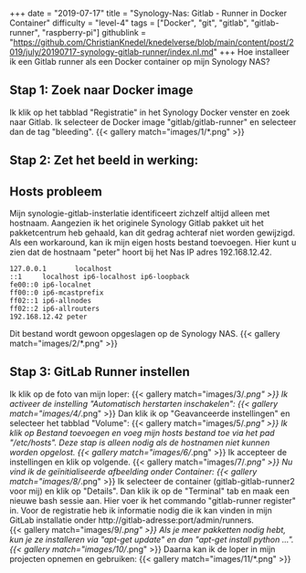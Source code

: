 +++
date = "2019-07-17"
title = "Synology-Nas: Gitlab - Runner in Docker Container"
difficulty = "level-4"
tags = ["Docker", "git", "gitlab", "gitlab-runner", "raspberry-pi"]
githublink = "https://github.com/ChristianKnedel/knedelverse/blob/main/content/post/2019/july/20190717-synology-gitlab-runner/index.nl.md"
+++
Hoe installeer ik een Gitlab runner als een Docker container op mijn Synology NAS?
## Stap 1: Zoek naar Docker image
Ik klik op het tabblad "Registratie" in het Synology Docker venster en zoek naar Gitlab. Ik selecteer de Docker image "gitlab/gitlab-runner" en selecteer dan de tag "bleeding".
{{< gallery match="images/1/*.png" >}}

## Stap 2: Zet het beeld in werking:

##  Hosts probleem
Mijn synologie-gitlab-insterlatie identificeert zichzelf altijd alleen met hostnaam. Aangezien ik het originele Synology Gitlab pakket uit het pakketcentrum heb gehaald, kan dit gedrag achteraf niet worden gewijzigd.  Als een workaround, kan ik mijn eigen hosts bestand toevoegen. Hier kunt u zien dat de hostnaam "peter" hoort bij het Nas IP adres 192.168.12.42.
```
127.0.0.1       localhost                                                       
::1     localhost ip6-localhost ip6-loopback                                    
fe00::0 ip6-localnet                                                            
ff00::0 ip6-mcastprefix                                                         
ff02::1 ip6-allnodes                                                            
ff02::2 ip6-allrouters               
192.168.12.42 peter

```
Dit bestand wordt gewoon opgeslagen op de Synology NAS.
{{< gallery match="images/2/*.png" >}}

## Stap 3: GitLab Runner instellen
Ik klik op de foto van mijn loper:
{{< gallery match="images/3/*.png" >}}
Ik activeer de instelling "Automatisch herstarten inschakelen":
{{< gallery match="images/4/*.png" >}}
Dan klik ik op "Geavanceerde instellingen" en selecteer het tabblad "Volume":
{{< gallery match="images/5/*.png" >}}
Ik klik op Bestand toevoegen en voeg mijn hosts bestand toe via het pad "/etc/hosts". Deze stap is alleen nodig als de hostnamen niet kunnen worden opgelost.
{{< gallery match="images/6/*.png" >}}
Ik accepteer de instellingen en klik op volgende.
{{< gallery match="images/7/*.png" >}}
Nu vind ik de geïnitialiseerde afbeelding onder Container:
{{< gallery match="images/8/*.png" >}}
Ik selecteer de container (gitlab-gitlab-runner2 voor mij) en klik op "Details". Dan klik ik op de "Terminal" tab en maak een nieuwe bash sessie aan. Hier voer ik het commando "gitlab-runner register" in. Voor de registratie heb ik informatie nodig die ik kan vinden in mijn GitLab installatie onder http://gitlab-adresse:port/admin/runners.   
{{< gallery match="images/9/*.png" >}}
Als je meer pakketten nodig hebt, kun je ze installeren via "apt-get update" en dan "apt-get install python ...".
{{< gallery match="images/10/*.png" >}}
Daarna kan ik de loper in mijn projecten opnemen en gebruiken:
{{< gallery match="images/11/*.png" >}}